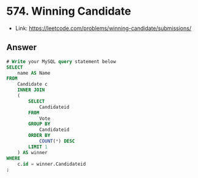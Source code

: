 # 574. Winning Candidate

- Link: https://leetcode.com/problems/winning-candidate/submissions/

## Answer
```SQL 
# Write your MySQL query statement below
SELECT
    name AS Name
FROM
    Candidate c
    INNER JOIN
    (
        SELECT
            Candidateid
        FROM
            Vote
        GROUP BY 
            Candidateid
        ORDER BY 
            COUNT(*) DESC
        LIMIT 1
    ) AS winner
WHERE
    c.id = winner.Candidateid
;
```
